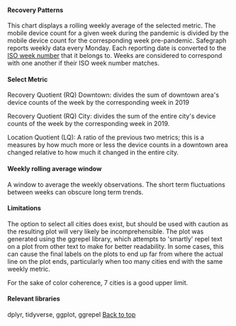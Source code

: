



#### Recovery Patterns

This chart displays a rolling weekly average of the selected metric. The mobile device count for a given week during the pandemic is divided by the mobile device count for the corresponding week pre-pandemic. Safegraph reports weekly data every Monday. Each reporting date is converted to the [ISO week number](https://en.wikipedia.org/wiki/ISO_week_date) that it belongs to. Weeks are considered to correspond with one another if their ISO week number matches.

#### Select Metric
Recovery Quotient (RQ) Downtown: divides the sum of downtown area's device counts of the week by the corresponding week in 2019

Recovery Quotient (RQ) City: divides the sum of the entire city's device counts of the week by the corresponding week in 2019.

Location Quotient (LQ): A ratio of the previous two metrics; this is a measures by how much more or less the device counts in a downtown area changed relative to how much it changed in the entire city.

#### Weekly rolling average window

A window to average the weekly observations. The short term fluctuations between weeks can obscure long term trends. 

#### Limitations

The option to select all cities does exist, but should be used with caution as the resulting plot will very likely be incomprehensible. The plot was generated using the ggrepel library, which attempts to 'smartly' repel text on a plot from other text to make for better readability. In some cases, this can cause the final labels on the plots to end up far from where the actual line on the plot ends, particularly when too many cities end with the same weekly metric.

For the sake of color coherence, 7 cities is a good upper limit. 

#### Relevant libraries

dplyr, tidyverse, ggplot, ggrepel
[Back to top](#)
